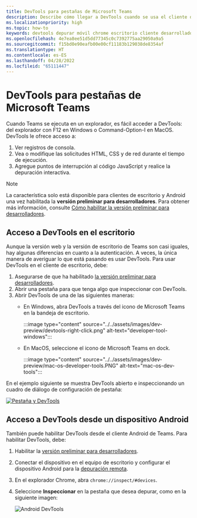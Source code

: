 ```yaml
---
title: DevTools para pestañas de Microsoft Teams
description: Describe cómo llegar a DevTools cuando se usa el cliente de escritorio de Microsoft Teams y la depuración
ms.localizationpriority: high
ms.topic: how-to
keywords: devtools depurar móvil chrome escritorio cliente desarrollador herramientas pestaña
ms.openlocfilehash: 4e7ea8ee51d5dd77345c0c7392775aa29050a9a5
ms.sourcegitcommit: f15bd0e90eafb00e00cf11183b129038de8354af
ms.translationtype: HT
ms.contentlocale: es-ES
ms.lasthandoff: 04/28/2022
ms.locfileid: "65111447"
---
```

# <a name="devtools-for-microsoft-teams-tabs"></a>DevTools para pestañas de Microsoft Teams

Cuando Teams se ejecuta en un explorador, es fácil acceder a DevTools: del explorador con F12 en Windows o Command-Option-I en MacOS. DevTools le ofrece acceso a:

1. Ver registros de consola.
1. Vea o modifique las solicitudes HTML, CSS y de red durante el tiempo de ejecución.
1. Agregue puntos de interrupción al código JavaScript y realice la depuración interactiva.

> [!NOTE]
> La característica solo está disponible para clientes de escritorio y Android una vez habilitada la **versión preliminar para desarrolladores**. Para obtener más información, consulte [Cómo habilitar la versión preliminar para desarrolladores](~/resources/dev-preview/developer-preview-intro.md).

## <a name="access-devtools-on-the-desktop"></a>Acceso a DevTools en el escritorio

Aunque la versión web y la versión de escritorio de Teams son casi iguales, hay algunas diferencias en cuanto a la autenticación. A veces, la única manera de averiguar lo que está pasando es usar DevTools. Para usar DevTools en el cliente de escritorio, debe:

1. Asegurarse de que ha habilitado [la versión preliminar para desarrolladores](~/resources/dev-preview/developer-preview-intro.md).
1. Abrir una pestaña para que tenga algo que inspeccionar con DevTools.
1. Abrir DevTools de una de las siguientes maneras:
    * En Windows, abra DevTools a través del icono de Microsoft Teams en la bandeja de escritorio.

      :::image type="content" source="../../assets/images/dev-preview/devtools-right-click.png" alt-text="developer-tool-windows":::

    * En MacOS, seleccione el icono de Microsoft Teams en dock.

      :::image type="content" source="../../assets/images/dev-preview/mac-os-developer-tools.PNG" alt-text="mac-os-dev-tools":::

En el ejemplo siguiente se muestra DevTools abierto e inspeccionando un cuadro de diálogo de configuración de pestaña:

   [![Pestaña y DevTools](~/assets/images/dev-preview/tab-and-devtools.png)](~/assets/images/dev-preview/tab-and-devtools.png#lightbox)

## <a name="access-devtools-from-an-android-device"></a>Acceso a DevTools desde un dispositivo Android

También puede habilitar DevTools desde el cliente Android de Teams. Para habilitar DevTools, debe:

1. Habilitar la [versión preliminar para desarrolladores](~/resources/dev-preview/developer-preview-intro.md).
1. Conectar el dispositivo en el equipo de escritorio y configurar el dispositivo Android para la [depuración remota](https://developers.google.com/web/tools/chrome-devtools/remote-debugging/).
1. En el explorador Chrome, abra `chrome://inspect/#devices`.
1. Seleccione **Inspeccionar** en la pestaña que desea depurar, como en la siguiente imagen:

   ![Android DevTools](~/assets/images/android-devtools.png)
